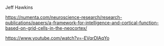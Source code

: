 

Jeff Hawkins

https://numenta.com/neuroscience-research/research-publications/papers/a-framework-for-intelligence-and-cortical-function-based-on-grid-cells-in-the-neocortex/

https://www.youtube.com/watch?v=-EVqrDlAqYo

